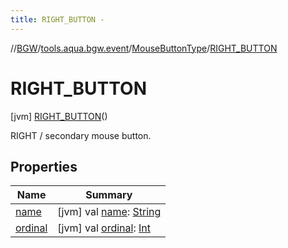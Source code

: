 ```yaml
---
title: RIGHT_BUTTON -
---
```

//[BGW](../../../../index.md)/[tools.aqua.bgw.event](../../index.md)/[MouseButtonType](../index.md)/[RIGHT_BUTTON](index.md)



# RIGHT_BUTTON  
 [jvm] [RIGHT_BUTTON](index.md)()  


RIGHT / secondary mouse button.

   


## Properties  
  
|  Name |  Summary | 
|---|---|
| <a name="tools.aqua.bgw.event/MouseButtonType.RIGHT_BUTTON/name/#/PointingToDeclaration/"></a>[name](name.md)| <a name="tools.aqua.bgw.event/MouseButtonType.RIGHT_BUTTON/name/#/PointingToDeclaration/"></a> [jvm] val [name](name.md): [String](https://kotlinlang.org/api/latest/jvm/stdlib/kotlin/-string/index.html)   <br>|
| <a name="tools.aqua.bgw.event/MouseButtonType.RIGHT_BUTTON/ordinal/#/PointingToDeclaration/"></a>[ordinal](ordinal.md)| <a name="tools.aqua.bgw.event/MouseButtonType.RIGHT_BUTTON/ordinal/#/PointingToDeclaration/"></a> [jvm] val [ordinal](ordinal.md): [Int](https://kotlinlang.org/api/latest/jvm/stdlib/kotlin/-int/index.html)   <br>|

